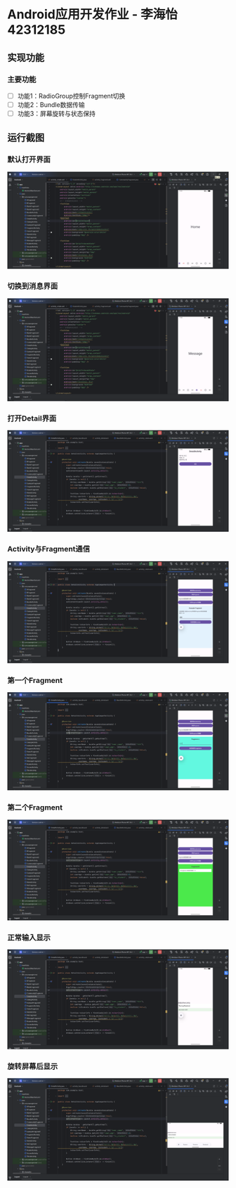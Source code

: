 # Android应用开发作业 -  李海怡 42312185

## 实现功能

###  主要功能
- [ ] 功能1：RadioGroup控制Fragment切换
- [ ] 功能2：Bundle数据传输
- [ ] 功能3：屏幕旋转与状态保持

## 运行截图

### 默认打开界面
![默认打开](Picture/默认打开.png)

### 切换到消息界面  
![切换界面](Picture/切换到消息Fragment.png)

### 打开Detail界面  
![DetailActivity界面](Picture/跳转到DetailActivity.png)

### Activity与Fragment通信  
![Activity与Fragment通信](Picture/Activity与Fragment通信.png)

### 第一个Fragment
![第一个Fragment](Picture/第一个Fragment.png)

### 第二个Fragment
![第二个Fragment](Picture/第二个Fragment.png)

### 正常输入显示
![正常输入显示](Picture/正常输入显示.png)

### 旋转屏幕后显示
![旋转屏幕后显示](Picture/旋转屏幕后显示.png)
